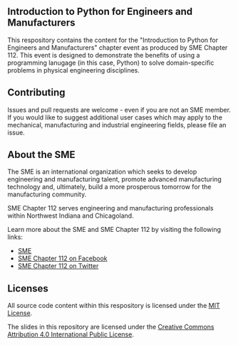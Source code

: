 ## Introduction to Python for Engineers and Manufacturers

This respository contains the content for the "Introduction to Python for Engineers and Manufacturers" chapter event
as produced by SME Chapter 112. This event is designed to demonstrate the benefits of using a programming lanugage
(in this case, Python) to solve domain-specific problems in physical engineering disciplines.

## Contributing

Issues and pull requests are welcome - even if you are not an SME member. If you would like to suggest additional user cases which
may apply to the mechanical, manufacturing and industrial engineering fields, please file an issue.

## About the SME

The SME is an international organization which seeks to develop engineering and manufacturing talent, promote advanced manufacturing
technology and, ultimately, build a more prosperous tomorrow for the manufacturing community.

SME Chapter 112 serves engineering and manufacturing professionals within Northwest Indiana and Chicagoland.

Learn more about the SME and SME Chapter 112 by visiting the following links:

* [SME](http://www.sme.org/)
* [SME Chapter 112 on Facebook](https://www.facebook.com/sme112/)
* [SME Chapter 112 on Twitter](https://twitter.com/SME112)

## Licenses

All source code content within this respository is licensed under the [MIT License](https://opensource.org/licenses/MIT).

The slides in this repository are licensed under
the [Creative Commons Attribution 4.0 International Public License](https://creativecommons.org/licenses/by/4.0/legalcode).

